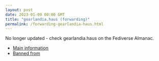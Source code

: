 ```yaml
---
layout: post
date: 2023-01-09 00:00 GMT
title: "gearlandia.haus (forwarding)"
permalink: /forwarding-gearlandia-haus.html
---
```


No longer updated - check gearlandia.haus on the Fediverse Almanac.

* [Main information](https://www.fediversealmanac.com/api/v1/instances/gearlandia.haus)
* [Banned from](https://www.fediversealmanac.com/api/v1/instances/gearlandia.haus/banned_from)

